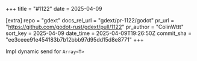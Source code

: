 +++
title = "#1122"
date = 2025-04-09

[extra]
repo = "gdext"
docs_rel_url = "gdext/pr-1122/godot"
pr_url = "https://github.com/godot-rust/gdext/pull/1122"
pr_author = "ColinWttt"
sort_key = 2025-04-09
date_time = 2025-04-09T19:26:50Z
commit_sha = "ee3ceee91e454183b7b12bbb97d95dd15d8e8771"
+++

Impl dynamic send for `Array<T>`
